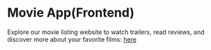 # Movie App(Frontend)
Explore our movie listing website to watch trailers, read reviews, and discover more about your favorite films: [here](https://muvie.pages.dev/)
